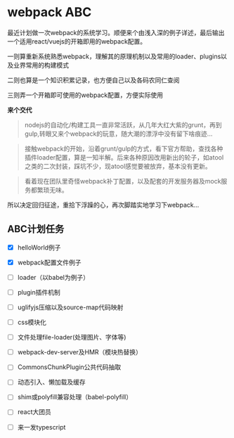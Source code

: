 # webpack ABC
  最近计划做一次webpack的系统学习。顺便来个由浅入深的例子详述，最后输出一个适用react/vuejs的开箱即用的webpack配置。

  一则算重新系统熟悉webpack，理解其的原理机制以及常用的loader、plugins以及业界常用的构建模式

  二则也算是一个知识积累记录，也方便自己以及各码农同仁查阅

  三则弄一个开箱即可使用的webpack配置，方便实际使用

**来个交代**
  
  > nodejs的自动化/构建工具一直非常活跃，从几年大红大紫的grunt，再到gulp,转眼又来个webpack的玩意，随大潮的漂浮中没有留下啥痕迹...

  > 接触webpack的开始，沿着grunt/gulp的方式，看下官方帮助，查找各种插件loader配置，算是一知半解。后来各种原因改用新出的轮子，如atool之类的二次封装，踩坑不少，现atool感觉要被放弃，基本没有更新。

  > 看着现在团队里奇怪webpack补丁配置，以及配套的开发服务器及mock服务都繁琐无味。
  
  所以决定回归征途，重拾下浮躁的心，再次脚踏实地学习下webpack...

## ABC计划任务

 - [x] helloWorld例子
 - [x] webpack配置文件例子
 - [ ] loader（以babel为例子）
 - [ ] plugin插件机制
 - [ ] uglifyjs压缩以及source-map代码映射
 - [ ] css模块化
 - [ ] 文件处理file-loader(处理图片、字体等)
 - [ ] webpack-dev-server及HMR（模块热替换）
 - [ ] CommonsChunkPlugin公共代码抽取
 - [ ] 动态引入、懒加载及缓存
 - [ ] shim或polyfill兼容处理（babel-polyfill）
 - [ ] react大团员
 - [ ] 来一发typescript

